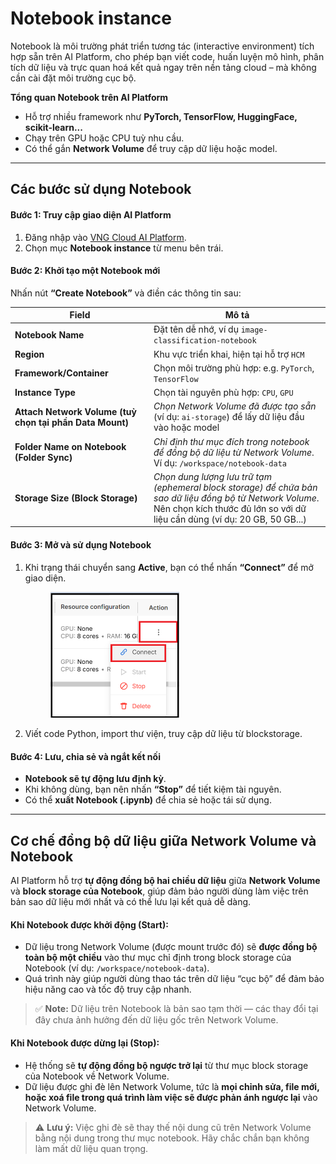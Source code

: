 # Notebook instance

Notebook là môi trường phát triển tương tác (interactive environment) tích hợp sẵn trên AI Platform, cho phép bạn viết code, huấn luyện mô hình, phân tích dữ liệu và trực quan hoá kết quả ngay trên nền tảng cloud – mà không cần cài đặt môi trường cục bộ.

**Tổng quan Notebook trên AI Platform**

* Hỗ trợ nhiều framework như **PyTorch, TensorFlow, HuggingFace, scikit-learn...**
* Chạy trên GPU hoặc CPU tuỳ nhu cầu.
* Có thể gắn **Network Volume** để truy cập dữ liệu hoặc model.

***

## **Các bước sử dụng Notebook**

#### **Bước 1: Truy cập giao diện AI Platform**

1. Đăng nhập vào [VNG Cloud AI Platform](https://aiplatform.console.vngcloud.vn/overview).
2. Chọn mục **Notebook instance** từ menu bên trái.

#### **Bước 2: Khởi tạo một Notebook mới**

Nhấn nút **“Create Notebook”** và điền các thông tin sau:

<table><thead><tr><th width="208">Field</th><th>Mô tả</th></tr></thead><tbody><tr><td><strong>Notebook Name</strong></td><td>Đặt tên dễ nhớ, ví dụ <code>image-classification-notebook</code></td></tr><tr><td><strong>Region</strong></td><td>Khu vực triển khai, hiện tại hỗ trợ <code>HCM</code></td></tr><tr><td><strong>Framework/Container</strong></td><td>Chọn môi trường phù hợp: e.g. <code>PyTorch</code>, <code>TensorFlow</code></td></tr><tr><td><strong>Instance Type</strong></td><td>Chọn tài nguyên phù hợp: <code>CPU</code>, <code>GPU</code></td></tr><tr><td><strong>Attach Network Volume (tuỳ chọn tại phần Data Mount)</strong></td><td><em>Chọn Network Volume đã được tạo sẵn</em> (ví dụ: <code>ai-storage</code>) để lấy dữ liệu đầu vào hoặc model</td></tr><tr><td><strong>Folder Name on Notebook (Folder Sync)</strong></td><td><em>Chỉ định thư mục đích trong notebook để đồng bộ dữ liệu từ Network Volume</em>. Ví dụ: <code>/workspace/notebook-data</code></td></tr><tr><td><strong>Storage Size (Block Storage)</strong></td><td><em>Chọn dung lượng lưu trữ tạm (ephemeral block storage) để chứa bản sao dữ liệu đồng bộ từ Network Volume</em>. Nên chọn kích thước đủ lớn so với dữ liệu cần dùng (ví dụ: 20 GB, 50 GB...)</td></tr></tbody></table>

#### **Bước 3: Mở và sử dụng Notebook**

1.  Khi trạng thái chuyển sang **Active**, bạn có thể nhấn **“Connect”** để mở giao diện.&#x20;

    <figure><img src="../../.gitbook/assets/image (4) (1) (1) (1) (1).png" alt="" width="206"><figcaption></figcaption></figure>
2. Viết code Python, import thư viện, truy cập dữ liệu từ blockstorage.

#### **Bước 4: Lưu, chia sẻ và ngắt kết nối**

* **Notebook sẽ tự động lưu định kỳ**.
* Khi không dùng, bạn nên nhấn **“Stop”** để tiết kiệm tài nguyên.
* Có thể **xuất Notebook (.ipynb)** để chia sẻ hoặc tái sử dụng.

***

## **Cơ chế đồng bộ dữ liệu giữa Network Volume và Notebook**

AI Platform hỗ trợ **tự động đồng bộ hai chiều dữ liệu** giữa **Network Volume** và **block storage của Notebook**, giúp đảm bảo người dùng làm việc trên bản sao dữ liệu mới nhất và có thể lưu lại kết quả dễ dàng.

#### **Khi Notebook được khởi động (Start):**

* Dữ liệu trong Network Volume (được mount trước đó) sẽ **được đồng bộ toàn bộ một chiều** vào thư mục chỉ định trong block storage của Notebook (ví dụ: `/workspace/notebook-data`).
* Quá trình này giúp người dùng thao tác trên dữ liệu “cục bộ” để đảm bảo hiệu năng cao và tốc độ truy cập nhanh.

> ✅ **Note:** Dữ liệu trên Notebook là bản sao tạm thời — các thay đổi tại đây chưa ảnh hưởng đến dữ liệu gốc trên Network Volume.

#### **Khi Notebook được dừng lại (Stop):**

* Hệ thống sẽ **tự động đồng bộ ngược trở lại** từ thư mục block storage của Notebook về Network Volume.
* Dữ liệu được ghi đè lên Network Volume, tức là **mọi chỉnh sửa, file mới, hoặc xoá file trong quá trình làm việc sẽ được phản ánh ngược lại** vào Network Volume.

> ⚠️ **Lưu ý:** Việc ghi đè sẽ thay thế nội dung cũ trên Network Volume bằng nội dung trong thư mục notebook. Hãy chắc chắn bạn không làm mất dữ liệu quan trọng.
